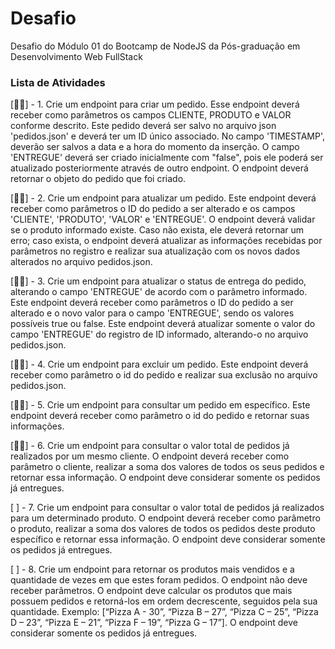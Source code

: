 # Desafio  
<p>
  Desafio do Módulo 01 do Bootcamp de NodeJS da Pós-graduação em Desenvolvimento Web FullStack
</p>

### Lista de Atividades  

[🐱‍🏍] - 1. Crie um endpoint para criar um pedido. Esse endpoint deverá receber como parâmetros os campos CLIENTE, PRODUTO e VALOR conforme descrito. Este pedido deverá ser salvo no arquivo json 'pedidos.json' e deverá ter um ID único associado. No campo 'TIMESTAMP', deverão ser salvos a data e a hora do momento da inserção. O campo 'ENTREGUE' deverá ser criado inicialmente com "false", pois ele poderá ser atualizado posteriormente através de outro endpoint. O endpoint deverá retornar o objeto do pedido que foi criado.  

[🐱‍🏍] - 2. Crie um endpoint para atualizar um pedido. Este endpoint deverá receber como parâmetros o ID do pedido a ser alterado e os campos 'CLIENTE', 'PRODUTO', 'VALOR' e 'ENTREGUE'. O endpoint deverá validar se o produto informado existe. Caso não exista, ele deverá retornar um erro; caso exista, o endpoint deverá atualizar as informações recebidas por parâmetros no registro e realizar sua atualização com os novos dados alterados no arquivo pedidos.json.

[🐱‍🏍] - 3. Crie um endpoint para atualizar o status de entrega do pedido, alterando o campo 'ENTREGUE' de acordo com o parâmetro informado. Este endpoint deverá receber como parâmetros o ID do pedido a ser alterado e o novo valor para o campo 'ENTREGUE', sendo os valores possíveis true ou false. Este endpoint deverá atualizar somente o valor do campo 'ENTREGUE' do registro de ID informado, alterando-o no arquivo pedidos.json.

[🐱‍🏍] - 4. Crie um endpoint para excluir um pedido. Este endpoint deverá receber como parâmetro o id do pedido e realizar sua exclusão no arquivo pedidos.json.  

[🐱‍🏍] - 5. Crie um endpoint para consultar um pedido em específico. Este endpoint deverá receber como parâmetro o id do pedido e retornar suas informações. 

[🐱‍🏍] - 6. Crie um endpoint para consultar o valor total de pedidos já realizados por um  mesmo  cliente.  O  endpoint  deverá  receber  como  parâmetro  o  cliente, realizar  a  soma  dos  valores  de  todos  os  seus  pedidos  e  retornar  essa informação. O endpoint deve considerar somente os pedidos já entregues. 

[ ] - 7. Crie um endpoint para consultar o valor total de pedidos já realizados para um  determinado  produto.  O  endpoint  deverá  receber  como  parâmetro  o produto,  realizar  a  soma  dos  valores  de  todos  os  pedidos  deste  produto específico e retornar essa informação. O endpoint deve considerar somente os pedidos já entregues. 

[ ] - 8. Crie um endpoint para retornar os produtos mais vendidos e a quantidade de vezes em que estes foram pedidos. O endpoint não deve receber parâmetros. O endpoint deve calcular os produtos que mais possuem pedidos e retorná-los em ordem decrescente, seguidos pela sua quantidade. Exemplo: [“Pizza A - 30”, “Pizza B – 27”, “Pizza C – 25”, “Pizza D – 23”, “Pizza E – 21”, “Pizza F – 19”, “Pizza G – 17”]. O endpoint deve considerar somente os pedidos já entregues. 
